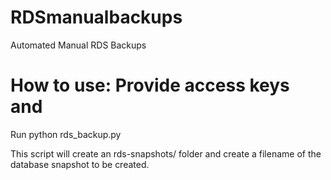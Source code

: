 RDSmanualbackups
================

Automated Manual RDS Backups


How to use:
Provide access keys and 
====
Run
  python rds_backup.py
  
This script will create an rds-snapshots/ folder and create a filename of the database snapshot to be created.

